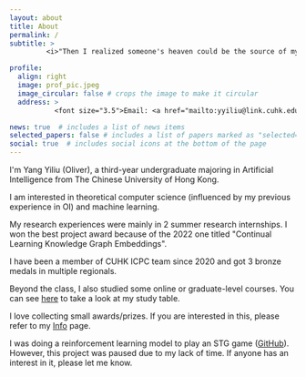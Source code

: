 ```yaml
---
layout: about
title: About
permalink: /
subtitle: >
         <i>"Then I realized someone's heaven could be the source of my torment."</i>

profile:
  align: right
  image: prof_pic.jpeg
  image_circular: false # crops the image to make it circular
  address: >
           <font size="3.5">Email: <a href="mailto:yyiliu@link.cuhk.edu.hk" target="_blank">yyiliu@link.cuhk.edu.hk</a></font>

news: true  # includes a list of news items
selected_papers: false # includes a list of papers marked as "selected={true}"
social: true  # includes social icons at the bottom of the page
---
```


I'm Yang Yiliu (Oliver), a third-year undergraduate majoring in Artificial Intelligence from The Chinese University of Hong Kong.

I am interested in theoretical computer science (influenced by my previous experience in OI) and machine learning.

My research experiences were mainly in 2 summer research internships. I won the best project award because of the 2022 one titled "Continual Learning Knowledge Graph Embeddings".

I have been a member of CUHK ICPC team since 2020 and got 3 bronze medals in multiple regionals.

Beyond the class, I also studied some online or graduate-level courses. You can see [here](table) to take a look at my study table.

I love collecting small awards/prizes. If you are interested in this, please refer to my [Info](info) page.

I was doing a reinforcement learning model to play an STG game ([GitHub](https://github.com/Yasgant/project-nmnbns)). However, this project was paused due to my lack of time. If anyone has an interest in it, please let me know.
